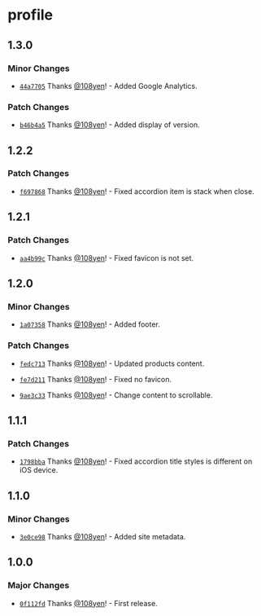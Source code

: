 # profile

## 1.3.0

### Minor Changes

- [`44a7705`](https://github.com/108yen/profile/commit/44a7705555286f82cecf867875e6990ed27b5cfa) Thanks [@108yen](https://github.com/108yen)! - Added Google Analytics.

### Patch Changes

- [`b46b4a5`](https://github.com/108yen/profile/commit/b46b4a51fbafefb3712ed14990cb2a92063f508f) Thanks [@108yen](https://github.com/108yen)! - Added display of version.

## 1.2.2

### Patch Changes

- [`f697868`](https://github.com/108yen/profile/commit/f69786840c916c2f6e1839513ac26c4c6c3607c8) Thanks [@108yen](https://github.com/108yen)! - Fixed accordion item is stack when close.

## 1.2.1

### Patch Changes

- [`aa4b99c`](https://github.com/108yen/profile/commit/aa4b99cee1aeb5c59308648e709c993e80b3d7aa) Thanks [@108yen](https://github.com/108yen)! - Fixed favicon is not set.

## 1.2.0

### Minor Changes

- [`1a07358`](https://github.com/108yen/profile/commit/1a073586e883dbdc31b1add5eb39623f42ac25cb) Thanks [@108yen](https://github.com/108yen)! - Added footer.

### Patch Changes

- [`fedc713`](https://github.com/108yen/profile/commit/fedc71319c30e09d4b5fe2ce1cdc67ae53f6fceb) Thanks [@108yen](https://github.com/108yen)! - Updated products content.

- [`fe7d211`](https://github.com/108yen/profile/commit/fe7d211ee39bafb6f26f37f24dd9b082ab829c6e) Thanks [@108yen](https://github.com/108yen)! - Fixed no favicon.

- [`9ae3c33`](https://github.com/108yen/profile/commit/9ae3c33d5696275c16561e4d838c577abcaae82d) Thanks [@108yen](https://github.com/108yen)! - Change content to scrollable.

## 1.1.1

### Patch Changes

- [`1798bba`](https://github.com/108yen/profile/commit/1798bbadab49b01ceeee599fc30423d9a30c8c91) Thanks [@108yen](https://github.com/108yen)! - Fixed accordion title styles is different on iOS device.

## 1.1.0

### Minor Changes

- [`3e0ce98`](https://github.com/108yen/profile/commit/3e0ce988a7fcef02331f14d4c684b233d5b69cc3) Thanks [@108yen](https://github.com/108yen)! - Added site metadata.

## 1.0.0

### Major Changes

- [`0f112fd`](https://github.com/108yen/profile/commit/0f112fda3758c662b885685375d068e65966ab91) Thanks [@108yen](https://github.com/108yen)! - First release.
